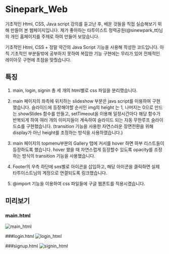# Sinepark_Web

기초적인 Html, CSS, Java script 강의를 듣고난 후, 배운 것들을 직접 실습해보기 위해 만들어 본 웹페이지입니다.
제가 좋아하는 타투이스트 정력공원(@sinewpark_tt)님의 개인 홈페이지를 주제로 하여 만들어 보았습니다.

기초적인 Html, CSS + 정말 약간의 Java Script 기능을 사용해 작성한 코드입니다.
아직 기초적인 부분들밖에 공부하지 못하여 복잡한 기능 구현에는 무리가 있어 전체적인 레이아웃 구현에 초점을 맞췄습니다.

## 특징

1. main, login, signin 총 세 개의 html별로 css 파일을 분리했습니다.

2. main 페이지의 좌측에 위치하는 slideshow 부분은 javs script를 이용하여 구현했습니다.
슬라이드에 등장해야할 순서인 img의 height 는 1, 나머지는 0으로 만드는 showSlides 함수를 만들고, setTimeout을 이용해 
일정시간마다 해당 함수가 반복되게 하여 여러 개의 이미지들이 계속하여 슬라이드 되는 자동 무한루프 슬라이드쇼를 구현했습니다.
(transition 기능을 사용한 자연스러운 장면전환을 위해 display가 아닌 height를 조정하는 방식을 사용하였습니다.)

3. main 페이지의 topmenu부분의 Gallery 탭에 커서를 hover 하면 하부 리스트들이 등장하도록 했습니다.
hover 했을 때 자연스럽게 등장할수 있도록 opacity를 조정하는 방식의 transition 기능을 사용했습니다.

4. Footer의 우측 하단에 sns별로 아이콘을 삽입하고, 해당 아이콘을 클릭하면 실제 타투이스트님의 계정으로 연결되도록 링크했습니다.

5. @import 기능을 이용하여 css 파일들에 구글 웹폰트를 적용시켰습니다.

## 미리보기

### main.html
![main_html](https://user-images.githubusercontent.com/87385588/125501727-3f435ec5-df54-4df1-845e-9e5e1c33ba76.png)

###login.html
![login_html](https://user-images.githubusercontent.com/87385588/125501837-285e540a-519d-4647-b1b2-2eba42cde737.png)

###signup.html
![signin_html](https://user-images.githubusercontent.com/87385588/125501841-e721b439-60de-4f61-9ba5-b37e823e30eb.png)
